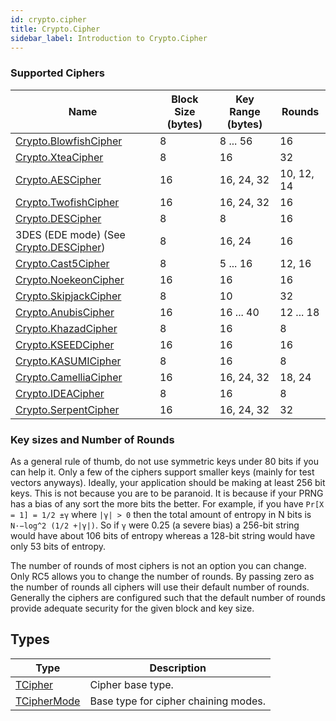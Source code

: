 ```yaml
---
id: crypto.cipher
title: Crypto.Cipher
sidebar_label: Introduction to Crypto.Cipher
---
```



### Supported Ciphers

| Name          | Block Size (bytes) | Key Range (bytes) | Rounds |
|---|---|---|---|
| [Crypto.BlowfishCipher](../crypto/crypto_blowfishcipher.md)   | 8  | 8 ... 56   | 16 |
| [Crypto.XteaCipher](../crypto/crypto_xteacipher.md)       | 8  | 16         | 32 |
| [Crypto.AESCipher](../crypto/crypto_aescipher.md)        | 16 | 16, 24, 32 | 10, 12, 14 |
| [Crypto.TwofishCipher](../crypto/crypto_twofishcipher.md)    | 16 | 16, 24, 32 | 16 |
| [Crypto.DESCipher](../crypto/crypto_descipher.md)        | 8  | 8          | 16 |
| 3DES (EDE mode) (See [Crypto.DESCipher](../crypto/crypto_descipher.md)) | 8  | 16, 24     | 16 |
| [Crypto.Cast5Cipher](../crypto/crypto_cast5cipher.md)      | 8  | 5 ... 16   | 12, 16 |
| [Crypto.NoekeonCipher](../crypto/crypto_noekeoncipher.md)    | 16 | 16         | 16 |
| [Crypto.SkipjackCipher](../crypto/crypto_skipjackcipher.md)   | 8  | 10         | 32 |
| [Crypto.AnubisCipher](../crypto/crypto_anubiscipher.md)     | 16 | 16 ... 40  | 12 ... 18 |
| [Crypto.KhazadCipher](../crypto/crypto_khazadcipher.md)     | 8  | 16         | 8 |
| [Crypto.KSEEDCipher](../crypto/crypto_kseedcipher.md)      | 16 | 16         | 16 |
| [Crypto.KASUMICipher](../crypto/crypto_kasumicipher.md)     | 8  | 16         | 8 |
| [Crypto.CamelliaCipher](../crypto/crypto_camelliacipher.md)   | 16 | 16, 24, 32 | 18, 24 |
| [Crypto.IDEACipher](../crypto/crypto_ideacipher.md)       | 8  | 16         | 8 |
| [Crypto.SerpentCipher](../crypto/crypto_serpentcipher.md)    | 16 | 16, 24, 32 | 32 |

### Key sizes and Number of Rounds

As a general rule of thumb, do not use symmetric keys under 80 bits if you can help it.
Only a few of the ciphers support smaller keys (mainly for test vectors anyways).
Ideally, your application should be making at least 256 bit keys. This is not because you are to be paranoid.
It is because if your PRNG has a bias of any sort the more bits the better.
For example, if you have `Pr[X = 1] = 1/2 ±γ` where `|γ| > 0` then the total amount of entropy in N bits is `N·−log^2 (1/2 +|γ|)`.
So if `γ` were 0.25 (a severe bias) a 256-bit string would have about 106 bits of entropy whereas a 128-bit string would have only 53 bits of entropy.

The number of rounds of most ciphers is not an option you can change. Only RC5 allows you to change the number of rounds.
By passing zero as the number of rounds all ciphers will use their default number of rounds. Generally the ciphers are configured such that the default
number of rounds provide adequate security for the given block and key size.


## Types
| Type | Description |
|---|---|
| [TCipher](../../crypto/crypto.cipher/tcipher) | Cipher base type. |
| [TCipherMode](../../crypto/crypto.cipher/tciphermode) | Base type for cipher chaining modes. |

